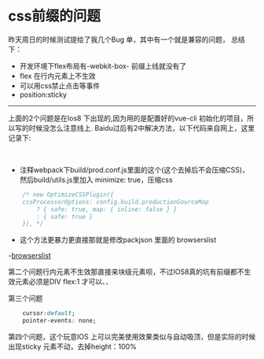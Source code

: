 # css前缀的问题

昨天周日的时候测试提给了我几个Bug 单，其中有一个就是兼容的问题，
总结下：

+ 开发环境下flex布局有-webkit-box- 前缀上线就没有了
+ flex 在行内元素上不生效
+ 可以用css禁止点击等事件
+ position:sticky

------

上面的2个问题是在Ios8 下出现的,因为用的是配置好的vue-cli 初始化的项目，所以写的时候没怎么注意线上.
Baidu过后有2中解决方法，以下代码来自网上，这里记录下:

</br>

+ 注释webpack下build/prod.conf.js里面的这个(这个去掉后不会压缩CSS)，然后build/utils.js里加入 minimize: true，压缩css

```js
    /* new OptimizeCSSPlugin({
    cssProcessorOptions: config.build.productionSourceMap
        ? { safe: true, map: { inline: false } }
        : { safe: true }
    }), */
```

+ 这个方法更暴力更直接那就是修改packjson 里面的 browserslist

-[browserslist](https://github.com/browserslist/browserslist#queries)

第二个问题行内元素不生效那直接来块级元素呗，不过IOS8真的坑有前缀都不生效元素必须是DIV flex:1 才可以、、

第三个问题

```css
    cursor:default;
    pointer-events: none;
```

第四个问题，这个玩意IOS 上可以完美使用效果类似与自动吸顶，但是实际的时候出现sticky 元素不动，去掉height：100%